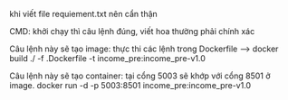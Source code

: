 khi viết file requiement.txt nên cẩn thận

CMD: khởi chạy thì câu lệnh đúng, viết hoa thường phải chính xác

Câu lệnh này sẽ tạo image: thực thi các lệnh trong Dockerfile
--> docker build ./ -f .Dockerfile -t income_pre:income_pre-v1.0

Câu lệnh này sẽ tạo container: tại cổng 5003 sẽ khớp với cổng 8501 ở image.
docker run -d -p 5003:8501 income_pre:income_pre-v1.0